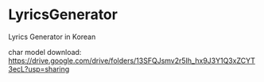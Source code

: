 # LyricsGenerator
Lyrics Generator in Korean

char model download: https://drive.google.com/drive/folders/13SFQJsmv2r5Ih_hx9J3Y1Q3xZCYT3ecL?usp=sharing

